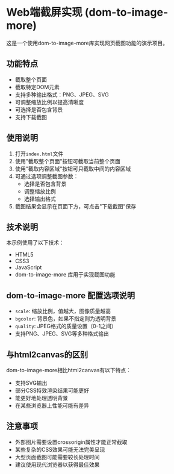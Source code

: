 # Web端截屏实现 (dom-to-image-more)

这是一个使用dom-to-image-more库实现网页截图功能的演示项目。

## 功能特点

- 截取整个页面
- 截取特定DOM元素
- 支持多种输出格式：PNG、JPEG、SVG
- 可调整缩放比例以提高清晰度
- 可选择是否包含背景
- 支持下载截图

## 使用说明

1. 打开`index.html`文件
2. 使用"截取整个页面"按钮可截取当前整个页面
3. 使用"截取内容区域"按钮可只截取中间的内容区域
4. 可通过选项调整截图参数：
   - 选择是否包含背景
   - 调整缩放比例
   - 选择输出格式
5. 截图结果会显示在页面下方，可点击"下载截图"保存

## 技术说明

本示例使用了以下技术：

- HTML5
- CSS3
- JavaScript
- dom-to-image-more 库用于实现截图功能

## dom-to-image-more 配置选项说明

- `scale`: 缩放比例，值越大，图像质量越高
- `bgcolor`: 背景色，如果不指定则为透明背景
- `quality`: JPEG格式的质量设置（0-1之间）
- 支持PNG、JPEG、SVG等多种格式输出

## 与html2canvas的区别

dom-to-image-more相比html2canvas有以下特点：
- 支持SVG输出
- 部分CSS特效渲染结果可能更好
- 能更好地处理透明背景
- 在某些浏览器上性能可能有差异

## 注意事项

- 外部图片需要设置crossorigin属性才能正常截取
- 某些复杂的CSS效果可能无法完美呈现
- 大型页面截图可能需要较长处理时间
- 建议使用现代浏览器以获得最佳效果
